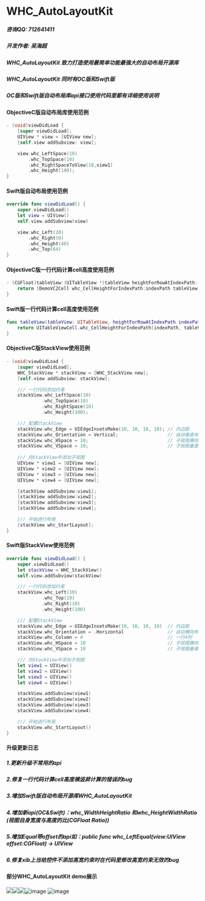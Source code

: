 # WHC_AutoLayoutKit

##### 咨询QQ: 712641411
##### 开发作者: 吴海超
##### WHC_AutoLayoutKit 致力打造使用最简单功能最强大的自动布局开源库
##### WHC_AutoLayoutKit 同时有OC版和Swift版
##### OC版和Swift版自动布局库api接口使用代码里都有详细使用说明

#### ObjectiveC版自动布局库使用范例
```objective-c
- (void)viewDidLoad {
    [super viewDidLoad];
    UIView * view = [UIView new];
    [self.view addSubview: view];

    view.whc_LeftSpace(10)
        .whc_TopSpace(10)
        .whc_RightSpaceToView(10,view1)
        .whc_Height(100);
}
```

#### Swift版自动布局使用范例
```swift
override func viewDidLoad() {
    super.viewDidLoad()
    let view = UIView()
    self.view.addSubview(view)

    view.whc_Left(20)
        .whc_Right(0)
        .whc_Height(40)
        .whc_Top(64)
}
```
#### ObjectiveC版一行代码计算cell高度使用范例
```objective-c
- (CGFloat)tableView:(UITableView *)tableView heightForRowAtIndexPath:(NSIndexPath *)indexPath {
    return [DemoVC2Cell whc_CellHeightForIndexPath:indexPath tableView:tableView];
}
```

#### Swift版一行代码计算cell高度使用范例
```swift
func tableView(tableView: UITableView, heightForRowAtIndexPath indexPath: NSIndexPath) -> CGFloat {
    return UITableViewCell.whc_CellHeightForIndexPath(indexPath, tableView: tableView)
}
```

#### ObjectiveC版StackView使用范例
```objective-c
- (void)viewDidLoad {
    [super viewDidLoad];
    WHC_StackView * stackView = [WHC_StackView new];
    [self.view addSubview: stackView];

    /// 一行代码添加约束
    stackView.whc_LeftSpace(10)
             .whc_TopSpace(10)
             .whc_RightSpace(10)
             .whc_Height(100);

    /// 配置StackView
    stackView.whc_Edge = UIEdgeInsetsMake(10, 10, 10, 10); // 内边距
    stackView.whc_Orientation = Vertical;                  // 自动垂直布局
    stackView.whc_HSpace = 10;                             // 子视图横向间隙
    stackView.whc_VSpace = 10;                             // 子视图垂直间隙
    
    /// 向StackView中添加子视图
    UIView * view1 = [UIView new];
    UIView * view2 = [UIView new];
    UIView * view3 = [UIView new];
    UIView * view4 = [UIView new];

    [stackView addSubview:view1];
    [stackView addSubview:view2];
    [stackView addSubview:view3];
    [stackView addSubview:view4];

    /// 开始进行布局
    [stackView whc_StartLayout];
}
```

#### Swift版StackView使用范例

```swift
override func viewDidLoad() {
    super.viewDidLoad()
    let stackView = WHC_StackView()
    self.view.addSubview(stackView)

    /// 一行代码添加约束
    stackView.whc_Left(10)
             .whc_Top(10)
             .whc_Right(10)
             .whc_Height(100)

    /// 配置StackView
    stackView.whc_Edge = UIEdgeInsetsMake(10, 10, 10, 10)  // 内边距
    stackView.whc_Orientation = .Horizontal                // 自动横向布局
    stackView.whc_Column = 4                               // 一行4列
    stackView.whc_HSpace = 10                              // 子视图横向间隙
    stackView.whc_VSpace = 10                              // 子视图垂直间隙

    /// 向StackView中添加子视图
    let view1 = UIView()
    let view2 = UIView()
    let view3 = UIView()
    let view4 = UIView()

    stackView.addSubview(view1)
    stackView.addSubview(view2)
    stackView.addSubview(view3)
    stackView.addSubview(view4)

    /// 开始进行布局
    stackView.whc_StartLayout()
}
```

#### 升级更新日志
##### 1.更新升级不常用的api
##### 2.修复一行代码计算cell高度横竖屏计算的错误的bug
##### 3.增加Swift版自动布局开源库WHC_AutoLayoutKit
##### 4.增加新api(OC&Swift)：whc_WidthHeightRatio 和whc_HeightWidthRatio (视图自身宽度与高度的比(CGFloat Ratio))
##### 5.增加Equal带offset的api如：public func whc_LeftEqual(view:UIView offset:CGFloat) -> UIView
##### 6.修复xib上当给控件不添加高宽约束时在代码里修改高宽约束无效的bug

#### 部分WHC_AutoLayoutKit demo展示
![](https://github.com/netyouli/WHC_AutoLayoutKit/blob/master/Gif/f.gif)![](https://github.com/netyouli/WHC_AutoLayoutKit/blob/master/Gif/a.gif)![](https://github.com/netyouli/WHC_AutoLayoutKit/blob/master/Gif/swiftb.gif)![image](https://github.com/netyouli/WHC_AutoLayoutKit/blob/master/Gif/d.png)
![image](https://github.com/netyouli/WHC_AutoLayoutKit/blob/master/Gif/c.png)

